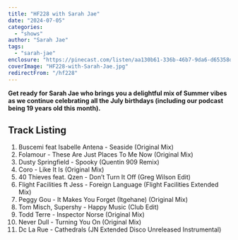 ```yaml
---
title: "HF228 with Sarah Jae"
date: "2024-07-05"
categories:
  - "shows"
author: "Sarah Jae"
tags:
  - "sarah-jae"
enclosure: "https://pinecast.com/listen/aa130b61-336b-46b7-9da6-d65358d3b8dc.mp3 55544095 audio/mpeg "
coverImage: "HF228-with-Sarah-Jae.jpg"
redirectFrom: "/hf228"
---
```


**Get ready for Sarah Jae who brings you a delightful mix of Summer vibes as we continue celebrating all the July birthdays (including our podcast being 19 years old this month).**

## Track Listing

1. Buscemi feat Isabelle Antena - Seaside (Original Mix)
2. Folamour - These Are Just Places To Me Now (Original Mix) 
3. Dusty Springfield - Spooky (Quentin 909 Remix)
4. Coro - Like It Is (Original Mix)
5. 40 Thieves feat. Qzen - Don’t Turn It Off (Greg Wilson Edit) 
6. Flight Facilities ft Jess - Foreign Language (Flight Facilities Extended Mix)
7. Peggy Gou - It Makes You Forget (Itgehane) (Original Mix)
8. Tom Misch, Supershy - Happy Music (Club Edit)
9. Todd Terre - Inspector Norse (Original Mix)
10. Never Dull - Turning You On (Original Mix)
11. Dc La Rue - Cathedrals (JN Extended Disco Unreleased Instrumental)
